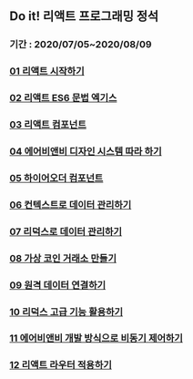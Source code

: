 ## Do it! 리액트 프로그래밍 정석

### 기간 : 2020/07/05~2020/08/09
### [01 리액트 시작하기](documents/ch01/README.md)
### [02 리액트 ES6 문법 엑기스](documents/ch02/README.md)
### [03 리액트 컴포넌트](documents/ch03/README.md)
### [04 에어비앤비 디자인 시스템 따라 하기](documents/ch04/README.md)
### [05 하이어오더 컴포넌트](documents/ch05/README.md)
### [06 컨텍스트로 데이터 관리하기](documents/ch06/README.md)
### [07 리덕스로 데이터 관리하기](documents/ch07/README.md)

### [08 가상 코인 거래소 만들기](documents/ch08/README.md)
### [09 원격 데이터 연결하기](documents/ch09/README.md)
### [10 리덕스 고급 기능 활용하기](documents/ch10/README.md)
### [11 에어비앤비 개발 방식으로 비동기 제어하기](documents/ch11/README.md)
### [12 리액트 라우터 적용하기](documents/ch12/README.md)